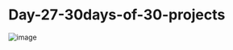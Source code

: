 # Day-27-30days-of-30-projects

![image](https://github.com/user-attachments/assets/a6223d95-f72f-43ad-a30a-db662fe2e7d3)
